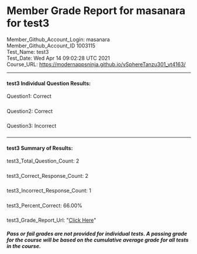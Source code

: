 # Member Grade Report for masanara for test3  
   
Member_Github_Account_Login: masanara  
Member_Github_Account_ID 1003115  
Test_Name: test3  
Test_Date: Wed Apr 14 09:02:28 UTC 2021  
Course_URL: https://modernappsninja.github.io/vSphereTanzu301_vt4163/  
   
---  
#### test3 Individual Question Results:  
Question1: Correct  
#####  
Question2: Correct  
#####  
Question3: Incorrect  
#####  
---  
#### test3 Summary of Results:  
test3_Total_Question_Count: 2  
#####  
test3_Correct_Response_Count: 2  
#####  
test3_Incorrect_Response_Count: 1  
#####  
test3_Percent_Correct: 66.00%  
#####  
test3_Grade_Report_Url: "[Click Here](https://github.com/modernappsninjas/masanara/blob/main/static/userdata/courses/vSphereTanzu301_vt4163/grade_report.pr192.test3.md)"
##### Pass or fail grades are not provided for individual tests. A passing grade for the course will be based on the cumulative average grade for all tests in the course.  
